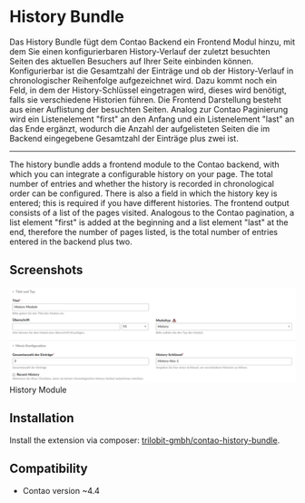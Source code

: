 History Bundle
================

Das History Bundle fügt dem Contao Backend ein Frontend Modul hinzu, mit dem Sie einen konfigurierbaren History-Verlauf der zuletzt besuchten Seiten des aktuellen Besuchers auf Ihrer Seite einbinden können. Konfigurierbar ist die Gesamtzahl der Einträge und ob der History-Verlauf in chronologischer Reihenfolge aufgezeichnet wird. Dazu kommt noch ein Feld, in dem der History-Schlüssel eingetragen wird, dieses wird benötigt, falls sie verschiedene Historien führen. Die Frontend Darstellung besteht aus einer Auflistung der besuchten Seiten. Analog zur Contao Paginierung wird ein Listenelement "first" an den Anfang und ein Listenelement "last" an das Ende ergänzt, wodurch die Anzahl der aufgelisteten Seiten die im Backend eingegebene Gesamtzahl der Einträge plus zwei ist. 

---

The history bundle adds a frontend module to the Contao backend, with which you can integrate a configurable history on your page. The total number of entries and whether the history is recorded in chronological order can be configured. There is also a field in which the history key is entered; this is required if you have different histories. The frontend output consists of a list of the pages visited. Analogous to the Contao pagination, a list element "first" is added at the beginning and a list element "last" at the end, therefore the number of pages listed, is the total number of entries entered in the backend plus two.


Screenshots
-----------

![](docs/images/history_module_backend.png)
History Module


Installation
------------

Install the extension via composer: [trilobit-gmbh/contao-history-bundle](https://packagist.org/packages/trilobit-gmbh/contao-history-bundle).


Compatibility
-------------

- Contao version ~4.4
